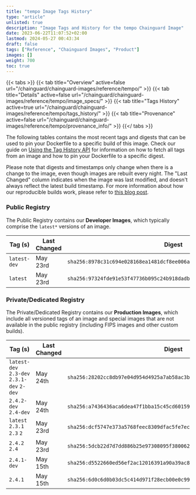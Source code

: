```yaml
---
title: "tempo Image Tags History"
type: "article"
unlisted: true
description: "Image Tags and History for the tempo Chainguard Image"
date: 2023-06-22T11:07:52+02:00
lastmod: 2024-05-27 00:43:34
draft: false
tags: ["Reference", "Chainguard Images", "Product"]
images: []
weight: 700
toc: true
---
```


{{< tabs >}}
{{< tab title="Overview" active=false url="/chainguard/chainguard-images/reference/tempo/" >}}
{{< tab title="Details" active=false url="/chainguard/chainguard-images/reference/tempo/image_specs/" >}}
{{< tab title="Tags History" active=true url="/chainguard/chainguard-images/reference/tempo/tags_history/" >}}
{{< tab title="Provenance" active=false url="/chainguard/chainguard-images/reference/tempo/provenance_info/" >}}
{{</ tabs >}}

The following tables contains the most recent tags and digests that can be used to pin your Dockerfile to a specific build of this image. Check our guide on [Using the Tag History API](/chainguard/chainguard-images/using-the-tag-history-api/) for information on how to fetch all tags from an image and how to pin your Dockerfile to a specific digest.

Please note that digests and timestamps only change when there is a change to the image, even though images are rebuilt every night. The "Last Changed" column indicates when the image was last modified, and doesn't always reflect the latest build timestamp. For more information about how our reproducible builds work, please refer to [this blog post](https://www.chainguard.dev/unchained/reproducing-chainguards-reproducible-image-builds).

### Public Registry
The Public Registry contains our **Developer Images**, which typically comprise the `latest*` versions of an image.

| Tag (s)       | Last Changed | Digest                                                                    |
|---------------|--------------|---------------------------------------------------------------------------|
|  `latest-dev` | May 23rd     | `sha256:8978c31c694e028168ea1481dcf8ee006a88d7f50a82aab921126924d22a11cd` |
|  `latest`     | May 23rd     | `sha256:97324fde91e53f47736b095c24b918dadb7adb5f9b0a05b215eb29b94978eb3b` |


### Private/Dedicated Registry
The Private/Dedicated Registry contains our **Production Images**, which include all versioned tags of an image and special images that are not available in the public registry (including FIPS images and other custom builds).

| Tag (s)                                     | Last Changed | Digest                                                                    |
|---------------------------------------------|--------------|---------------------------------------------------------------------------|
|  `latest-dev` `2.3-dev` `2.3.1-dev` `2-dev` | May 24th     | `sha256:28202cc8db97e04d954d4925a7ab58ac3b7bab075115a86c215e3ef1a9b18228` |
|  `2.4.2-dev` `2.4-dev`                      | May 24th     | `sha256:a7436436aca6dea47f1bba15c45cd6015939bd6867c0aca82dc909765e8aacc0` |
|  `latest` `2.3.1` `2.3` `2`                 | May 23rd     | `sha256:dcf5747e373a5768feec8309dfac5fe7ecff70a4c5aba451d596efaf159938c0` |
|  `2.4.2` `2.4`                              | May 23rd     | `sha256:5dcb22d7d7dd886b25e97308095f380062e850e88c9bcf5ec953643763cf9325` |
|  `2.4.1-dev`                                | May 15th     | `sha256:d5522660ed56ef2ac12016391a90a39ac8d958b438ded2238d7544f5682c7daf` |
|  `2.4.1`                                    | May 15th     | `sha256:6d0c6d0b03dc5c414d971f28ecb00e0c9966c5d858e3844b6fe073570cc55e7b` |

